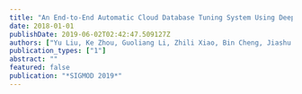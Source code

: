 ```yaml
---
title: "An End-to-End Automatic Cloud Database Tuning System Using Deep Reinforcement Learning"
date: 2018-01-01
publishDate: 2019-06-02T02:42:47.509127Z
authors: ["Yu Liu, Ke Zhou, Guoliang Li, Zhili Xiao, Bin Cheng, Jiashu Xing, Yangtao Wang,Tianheng Cheng, Li Liu, Minwei Ran, Ji Zhang", "**Zekang Li**"]
publication_types: ["1"]
abstract: ""
featured: false
publication: "*SIGMOD 2019*"
---
```


